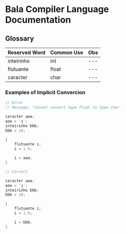 # Bala Compiler Language Documentation 

## Glossary

| Reserved Word | Common Use | Obs |
|--- |--- |--- |
| inteirinho | int | --- |
| flutuante | float | --- |
| caracter | char | --- |


### Examples of Implicit Convercion

```cpp
// Error
// Message: "Cannot convert type float to type char.

caracter aaa;
aaa = 'g';
inteirinho bbb;
bbb = 10;

{
	flutuante i;
	i = 1.9;

	i = aaa;
}
```

```cpp
// Correct

caracter aaa;
aaa = 'g';
inteirinho bbb;
bbb = 10;

{
	flutuante i;
	i = 1.9;

	i = bbb;
}
```